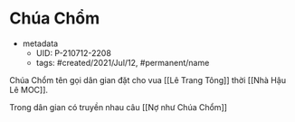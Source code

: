 # Chúa Chổm

- metadata
	- UID: P-210712-2208
	- tags: #created/2021/Jul/12, #permanent/name

Chúa Chổm tên gọi dân gian đặt cho vua [[Lê Trang Tông]] thời [[Nhà Hậu Lê MOC]].

Trong dân gian có truyền nhau câu [[Nợ như Chúa Chổm]]
